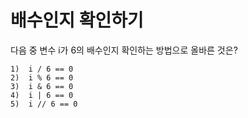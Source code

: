 # 배수인지 확인하기
다음 중 변수 i가 6의 배수인지 확인하는 방법으로 올바른 것은?

```
1)  i / 6 == 0
2)  i % 6 == 0
3)  i & 6 == 0
4)  i | 6 == 0
5)  i // 6 == 0
```